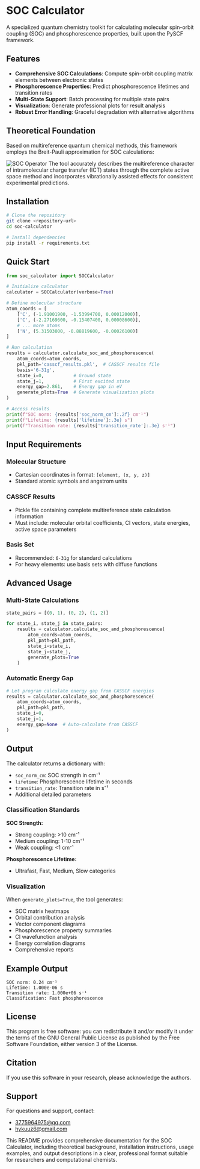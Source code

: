 
# SOC Calculator

A specialized quantum chemistry toolkit for calculating molecular spin-orbit coupling (SOC) and phosphorescence properties, built upon the PySCF framework.

## Features

- **Comprehensive SOC Calculations**: Compute spin-orbit coupling matrix elements between electronic states
- **Phosphorescence Properties**: Predict phosphorescence lifetimes and transition rates
- **Multi-State Support**: Batch processing for multiple state pairs
- **Visualization**: Generate professional plots for result analysis
- **Robust Error Handling**: Graceful degradation with alternative algorithms

## Theoretical Foundation

Based on multireference quantum chemical methods, this framework employs the Breit-Pauli approximation for SOC calculations:

<img src="https://latex.codecogs.com/svg.latex?H_{\text{SOC}}^{\rightarrow}=\frac{\alpha^{2}}{2}\sum_{l}\sum_{I}\frac{Z_{I}}{|&space;\mathbf{r}_{1}-\mathbf{R}_{1}|^{3}}(\mathbf{r}_{1}-\mathbf{R}_{1})\times\nabla&space;_{i}\cdot\mathbf{s}_{1}" title="SOC Operator" />
The tool accurately describes the multireference character of intramolecular charge transfer (ICT) states through the complete active space method and incorporates vibrationally assisted effects for consistent experimental predictions.

## Installation

```bash
# Clone the repository
git clone <repository-url>
cd soc-calculator

# Install dependencies
pip install -r requirements.txt
```

## Quick Start

```python
from soc_calculator import SOCCalculator

# Initialize calculator
calculator = SOCCalculator(verbose=True)

# Define molecular structure
atom_coords = [
    ['C', (-1.91001900, -1.53994700, 0.00012000)], 
    ['C', (-2.27169600, -0.15407400, 0.00008600)],
    # ... more atoms
    ['N', (5.31503000, -0.88819600, -0.00026100)]
]

# Run calculation
results = calculator.calculate_soc_and_phosphorescence(
    atom_coords=atom_coords,
    pkl_path='casscf_results.pkl',  # CASSCF results file
    basis='6-31g',
    state_i=0,           # Ground state
    state_j=1,           # First excited state
    energy_gap=2.861,    # Energy gap in eV
    generate_plots=True  # Generate visualization plots
)

# Access results
print(f"SOC norm: {results['soc_norm_cm']:.2f} cm⁻¹")
print(f"Lifetime: {results['lifetime']:.3e} s")
print(f"Transition rate: {results['transition_rate']:.3e} s⁻¹")
```

## Input Requirements

### Molecular Structure
- Cartesian coordinates in format: `[element, (x, y, z)]`
- Standard atomic symbols and angstrom units

### CASSCF Results
- Pickle file containing complete multireference state calculation information
- Must include: molecular orbital coefficients, CI vectors, state energies, active space parameters

### Basis Set
- Recommended: `6-31g` for standard calculations
- For heavy elements: use basis sets with diffuse functions

## Advanced Usage

### Multi-State Calculations
```python
state_pairs = [(0, 1), (0, 2), (1, 2)]

for state_i, state_j in state_pairs:
    results = calculator.calculate_soc_and_phosphorescence(
        atom_coords=atom_coords,
        pkl_path=pkl_path,
        state_i=state_i,
        state_j=state_j,
        generate_plots=True
    )
```

### Automatic Energy Gap
```python
# Let program calculate energy gap from CASSCF energies
results = calculator.calculate_soc_and_phosphorescence(
    atom_coords=atom_coords,
    pkl_path=pkl_path,
    state_i=0,
    state_j=1,
    energy_gap=None  # Auto-calculate from CASSCF
)
```

## Output

The calculator returns a dictionary with:
- `soc_norm_cm`: SOC strength in cm⁻¹
- `lifetime`: Phosphorescence lifetime in seconds
- `transition_rate`: Transition rate in s⁻¹
- Additional detailed parameters

### Classification Standards

**SOC Strength:**
- Strong coupling: >10 cm⁻¹
- Medium coupling: 1-10 cm⁻¹  
- Weak coupling: <1 cm⁻¹

**Phosphorescence Lifetime:**
- Ultrafast, Fast, Medium, Slow categories

### Visualization
When `generate_plots=True`, the tool generates:
- SOC matrix heatmaps
- Orbital contribution analysis
- Vector component diagrams
- Phosphorescence property summaries
- CI wavefunction analysis
- Energy correlation diagrams
- Comprehensive reports

## Example Output
```
SOC norm: 0.24 cm⁻¹
Lifetime: 1.000e-06 s
Transition rate: 1.000e+06 s⁻¹
Classification: Fast phosphorescence
```

## License

This program is free software: you can redistribute it and/or modify it under the terms of the GNU General Public License as published by the Free Software Foundation, either version 3 of the License.

## Citation

If you use this software in your research, please acknowledge the authors.

## Support

For questions and support, contact:
- 3775964975@qq.com
- hykuuz6@gmail.com

This README provides comprehensive documentation for the SOC Calculator, including theoretical background, installation instructions, usage examples, and output descriptions in a clear, professional format suitable for researchers and computational chemists.

